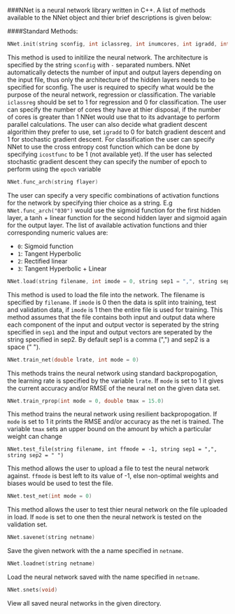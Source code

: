 ###NNet is a neural network library written in C++. A list of methods available to the NNet object and thier brief descriptions is given below:


####Standard Methods:
```cpp
NNet.init(string sconfig, int iclassreg, int inumcores, int igradd, int icostfunc, int epoch = -1)
```

This method is used to initilize the neural network. The architecture is specified by the string `sconfig` with `-` separated numbers. NNet automatically detects the number of input and output layers depending on the input file, thus only the architecture of the hidden layers needs to be specified for sconfig. The user is required to specify what would be the purpose of the neural network, regression or classification. The variable `iclassreg` should be set to 1 for regression and 0 for classification. The user can specify the number of cores they have at thier disposal, if the number of cores is greater than 1 NNet would use that to its advantage to perform parallel calculations. The user can also decide what gradient descent algorithim they prefer to use, set `igradd` to 0 for batch gradient descent and 1 for stochastic gradient descent. For classification the user can specify NNet to use the cross entropy cost function which can be done by specifying `icostfunc` to be 1 (not available yet). If the user has selected stochastic gradient descent they can specify the number of epoch to perform using the `epoch` variable

```cpp
NNet.func_arch(string flayer)
```

The user can specify a very specific combinations of activation functions for the network by specifying thier choice as a string. E.g
`NNet.func_arch("030")` would use the sigmoid function for the first hidden layer, a tanh + linear function for the second hidden layer and sigmoid again for the output layer. The list of available activation functions and thier corresponding numeric values are:
* `0`: Sigmoid function
* `1`: Tangent Hyperbolic
* `2`: Rectified linear
* `3`: Tangent Hyperbolic + Linear

```cpp
NNet.load(string filename, int imode = 0, string sep1 = ",", string sep2 = " ")
```

This method is used to load the file into the network. The filename is specified by `filename`. If `imode` is 0 then the data is split into training, test and validation data, if `imode` is 1 then the entire file is used for training. This method assumes that the file contains both input and output data where each component of the input and output vector is seperated by the string specified in `sep1` and the input and output vectors are seperated by the string specified in sep2. By default sep1 is a comma (",") and sep2 is a space (" ").

```cpp
NNet.train_net(double lrate, int mode = 0)
```

This methods trains the neural network using standard backpropogation, the learning rate is specified by the variable `lrate`. If `mode` is set to 1 it gives the current accuracy and/or RMSE of the neural net on the given data set.

```cpp
NNet.train_rprop(int mode = 0, double tmax = 15.0)
```

This method trains the neural network using resilient backpropogation. If `mode` is set to 1 it prints the RMSE and/or accuracy as the net is trained. The variable `tmax` sets an upper bound on the amount by which a particular weight can change

```
NNet.test_file(string filename, int ffmode = -1, string sep1 = ",", string sep2 = " ")
```

This method allows the user to upload a file to test the neural network against. `ffmode` is best left to its value of -1, else non-optimal weights and biases would be used to test the file.

```cpp
NNet.test_net(int mode = 0)
```

This method allows the user to test thier neural network on the file uploaded in load. If `mode` is set to one then the neural network is tested on the validation set.

```cpp
NNet.savenet(string netname)
```

Save the given network with the a name specified in `netname`.

```cpp
NNet.loadnet(string netname)
```

Load the neural network saved with the name specified in `netname`.

```cpp
NNet.snets(void)
```

View all saved neural networks in the given directory.


